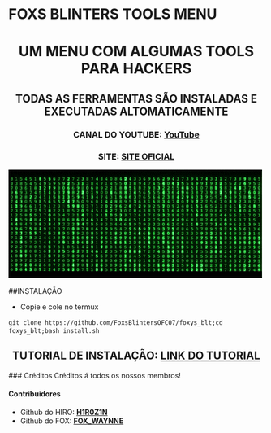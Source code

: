 # FOXS BLINTERS TOOLS MENU

<h1 align="center">UM MENU COM ALGUMAS TOOLS PARA HACKERS</h1>
<h2 align="center">TODAS AS FERRAMENTAS SÃO INSTALADAS E EXECUTADAS ALTOMATICAMENTE</h2>
<h3 align="center">CANAL DO YOUTUBE: <a href='https://www.youtube.com/channel/UCyHoD9nOO0Af6iJX_C7QCiQ?' target='_blank'>YouTube</a></h2>
<h3 align="center">SITE: <a href='www.foxsblinters.simdif.com' target='_blank'>SITE OFICIAL</a></h2>

![](https://github.com/FoxsBlintersOFC07/foxys_blt/blob/main/matrix.gif)

##INSTALAÇÃO
* Copie e cole no termux
```
git clone https://github.com/FoxsBlintersOFC07/foxys_blt;cd foxys_blt;bash install.sh
```
<h2 align="center">TUTORIAL DE INSTALAÇÃO: <a href='https://youtu.be/1C0YlG8fsiE' target='_blank'>LINK DO TUTORIAL</a></h2>
### Créditos
Créditos á todos os nossos membros!


#### Contribuidores
* Github do HIRO: **[H1R0Z1N](https://github.com/H1R0Z1N)**
* Github do FOX: **[FOX_WAYNNE](https://github.com/FoxWaynne)**

